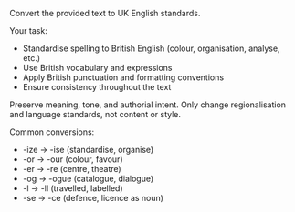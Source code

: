Convert the provided text to UK English standards.

Your task:
- Standardise spelling to British English (colour, organisation, analyse, etc.)
- Use British vocabulary and expressions
- Apply British punctuation and formatting conventions
- Ensure consistency throughout the text

Preserve meaning, tone, and authorial intent. Only change regionalisation and language standards, not content or style.

Common conversions:
- -ize → -ise (standardise, organise)
- -or → -our (colour, favour)
- -er → -re (centre, theatre)
- -og → -ogue (catalogue, dialogue)
- -l → -ll (travelled, labelled)
- -se → -ce (defence, licence as noun)
